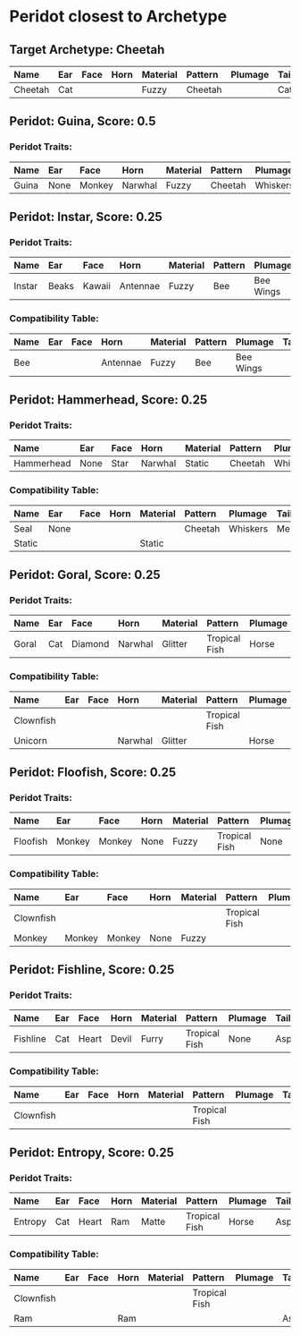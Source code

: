 # Peridot closest to Archetype

## Target Archetype: Cheetah
| Name    | Ear  | Face | Horn | Material | Pattern | Plumage | Tail |
| :------ | :--- | :--- | :--- | :------- | :------ | :------ | :--- |
| Cheetah | Cat  |      |      | Fuzzy    | Cheetah |         | Cat  |

## Peridot: Guina, Score: 0.5

### Peridot Traits:
| Name  | Ear  | Face   | Horn    | Material | Pattern | Plumage  | Tail    |
| :---- | :--- | :----- | :------ | :------- | :------ | :------- | :------ |
| Guina | None | Monkey | Narwhal | Fuzzy    | Cheetah | Whiskers | Mermaid |

## Peridot: Instar, Score: 0.25

### Peridot Traits:
| Name   | Ear   | Face   | Horn     | Material | Pattern | Plumage   | Tail |
| :----- | :---- | :----- | :------- | :------- | :------ | :-------- | :--- |
| Instar | Beaks | Kawaii | Antennae | Fuzzy    | Bee     | Bee Wings | None |

### Compatibility Table:
| Name | Ear  | Face | Horn     | Material | Pattern | Plumage   | Tail |
| :--- | :--- | :--- | :------- | :------- | :------ | :-------- | :--- |
| Bee  |      |      | Antennae | Fuzzy    | Bee     | Bee Wings |      |

## Peridot: Hammerhead, Score: 0.25

### Peridot Traits:
| Name       | Ear  | Face | Horn    | Material | Pattern | Plumage  | Tail    |
| :--------- | :--- | :--- | :------ | :------- | :------ | :------- | :------ |
| Hammerhead | None | Star | Narwhal | Static   | Cheetah | Whiskers | Mermaid |

### Compatibility Table:
| Name   | Ear  | Face | Horn | Material | Pattern | Plumage  | Tail    |
| :----- | :--- | :--- | :--- | :------- | :------ | :------- | :------ |
| Seal   | None |      |      |          | Cheetah | Whiskers | Mermaid |
| Static |      |      |      | Static   |         |          |         |

## Peridot: Goral, Score: 0.25

### Peridot Traits:
| Name  | Ear  | Face    | Horn    | Material | Pattern       | Plumage | Tail  |
| :---- | :--- | :------ | :------ | :------- | :------------ | :------ | :---- |
| Goral | Cat  | Diamond | Narwhal | Glitter  | Tropical Fish | Horse   | Horse |

### Compatibility Table:
| Name      | Ear  | Face | Horn    | Material | Pattern       | Plumage | Tail  |
| :-------- | :--- | :--- | :------ | :------- | :------------ | :------ | :---- |
| Clownfish |      |      |         |          | Tropical Fish |         |       |
| Unicorn   |      |      | Narwhal | Glitter  |               | Horse   | Horse |

## Peridot: Floofish, Score: 0.25

### Peridot Traits:
| Name     | Ear    | Face   | Horn | Material | Pattern       | Plumage | Tail  |
| :------- | :----- | :----- | :--- | :------- | :------------ | :------ | :---- |
| Floofish | Monkey | Monkey | None | Fuzzy    | Tropical Fish | None    | Mouse |

### Compatibility Table:
| Name      | Ear    | Face   | Horn | Material | Pattern       | Plumage | Tail  |
| :-------- | :----- | :----- | :--- | :------- | :------------ | :------ | :---- |
| Clownfish |        |        |      |          | Tropical Fish |         |       |
| Monkey    | Monkey | Monkey | None | Fuzzy    |               |         | Mouse |

## Peridot: Fishline, Score: 0.25

### Peridot Traits:
| Name     | Ear  | Face  | Horn  | Material | Pattern       | Plumage | Tail      |
| :------- | :--- | :---- | :---- | :------- | :------------ | :------ | :-------- |
| Fishline | Cat  | Heart | Devil | Furry    | Tropical Fish | None    | Asparagus |

### Compatibility Table:
| Name      | Ear  | Face | Horn | Material | Pattern       | Plumage | Tail |
| :-------- | :--- | :--- | :--- | :------- | :------------ | :------ | :--- |
| Clownfish |      |      |      |          | Tropical Fish |         |      |

## Peridot: Entropy, Score: 0.25

### Peridot Traits:
| Name    | Ear  | Face  | Horn | Material | Pattern       | Plumage | Tail      |
| :------ | :--- | :---- | :--- | :------- | :------------ | :------ | :-------- |
| Entropy | Cat  | Heart | Ram  | Matte    | Tropical Fish | Horse   | Asparagus |

### Compatibility Table:
| Name      | Ear  | Face | Horn | Material | Pattern       | Plumage | Tail      |
| :-------- | :--- | :--- | :--- | :------- | :------------ | :------ | :-------- |
| Clownfish |      |      |      |          | Tropical Fish |         |           |
| Ram       |      |      | Ram  |          |               |         | Asparagus |

